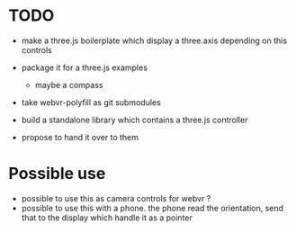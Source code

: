 # TODO
- make a three.js boilerplate which display a three.axis depending on this controls
- package it for a three.js examples
  - maybe a compass

- take webvr-polyfill as git submodules
- build a standalone library which contains a three.js controller
- propose to hand it over to them


# Possible use
- possible to use this as camera controls for webvr ?
- possible to use this with a phone. the phone read the orientation, send that to the display which handle it as a pointer
